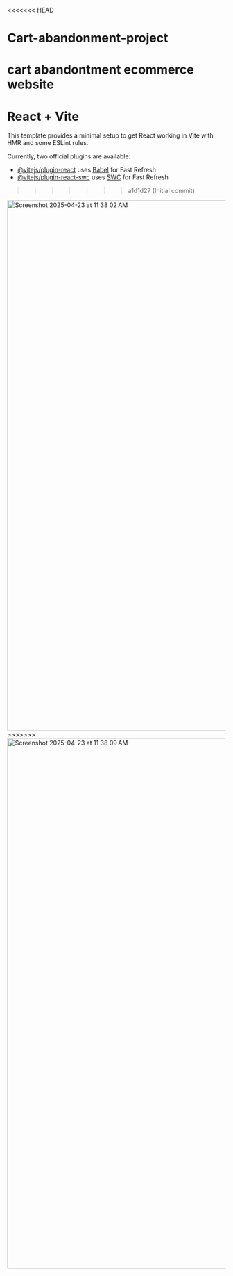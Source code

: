 <<<<<<< HEAD
# Cart-abandonment-project
cart abandontment ecommerce website
=======
# React + Vite

This template provides a minimal setup to get React working in Vite with HMR and some ESLint rules.

Currently, two official plugins are available:

- [@vitejs/plugin-react](https://github.com/vitejs/vite-plugin-react/blob/main/packages/plugin-react/README.md) uses [Babel](https://babeljs.io/) for Fast Refresh
- [@vitejs/plugin-react-swc](https://github.com/vitejs/vite-plugin-react-swc) uses [SWC](https://swc.rs/) for Fast Refresh
>>>>>>> a1d1d27 (Initial commit)
<img width="1222" alt="Screenshot 2025-04-23 at 11 38 02 AM" src="https://github.com/user-attachments/assets/12f8f4ed-b83e-4fcf-bac6-ad5a441fe982" />
>>>>>>>
<img width="1222" alt="Screenshot 2025-04-23 at 11 38 09 AM" src="https://github.com/user-attachments/assets/b38d25e2-2369-4110-9efa-377c7383553a" />



